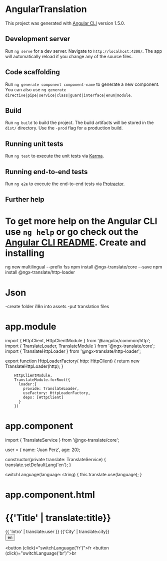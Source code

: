 # AngularTranslation

This project was generated with [Angular CLI](https://github.com/angular/angular-cli) version 1.5.0.

## Development server

Run `ng serve` for a dev server. Navigate to `http://localhost:4200/`. The app will automatically reload if you change any of the source files.

## Code scaffolding

Run `ng generate component component-name` to generate a new component. You can also use `ng generate directive|pipe|service|class|guard|interface|enum|module`.

## Build

Run `ng build` to build the project. The build artifacts will be stored in the `dist/` directory. Use the `-prod` flag for a production build.

## Running unit tests

Run `ng test` to execute the unit tests via [Karma](https://karma-runner.github.io).

## Running end-to-end tests

Run `ng e2e` to execute the end-to-end tests via [Protractor](http://www.protractortest.org/).

## Further help

To get more help on the Angular CLI use `ng help` or go check out the [Angular CLI README](https://github.com/angular/angular-cli/blob/master/README.md).
Create and installing 
====================================
ng new multilingual --prefix fss
npm install @ngx-translate/core --save
npm install @ngx-translate/http-loader

Json
========================================
-create folder i18n into assets
-put translation files 


app.module
=========================================

import { HttpClient, HttpClientModule } from '@angular/common/http';
import { TranslateLoader, TranslateModule } from '@ngx-translate/core';
import { TranslateHttpLoader } from '@ngx-translate/http-loader';


export function HttpLoaderFactory( http: HttpClient) {
  return new TranslateHttpLoader(http);
}

        HttpClientModule,
        TranslateModule.forRoot({
          loader:{
            provide: TranslateLoader,
            useFactory: HttpLoaderFactory,
            deps: [HttpClient]
          }
        })

app.component
============================================

import { TranslateService } from '@ngx-translate/core';

 user = {
    name: 'Juan Perz',
    age: 20};

constructor(private translate: TranslateService) {
    translate.setDefaultLang('en');
  }

  switchLanguage(language: string) {
    this.translate.use(language);
  }

app.component.html
==============================================

<h1 translate>{{'Title' | translate:title}}</h1>

<div>
  {{ 'Intro' | translate:user }}
  {{'City' | translate:city}}
</div>
<button (click)="switchLanguage('en')">en</button>

<button (click)="switchLanguage('fr')">fr</button>
<button (click)="switchLanguage('br')">br</button>
